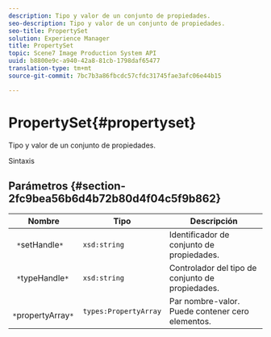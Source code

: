 ```yaml
---
description: Tipo y valor de un conjunto de propiedades.
seo-description: Tipo y valor de un conjunto de propiedades.
seo-title: PropertySet
solution: Experience Manager
title: PropertySet
topic: Scene7 Image Production System API
uuid: b8800e9c-a940-42a8-81cb-1798daf65477
translation-type: tm+mt
source-git-commit: 7bc7b3a86fbcdc57cfdc31745fae3afc06e44b15

---
```



# PropertySet{#propertyset}

Tipo y valor de un conjunto de propiedades.

Sintaxis

## Parámetros {#section-2fc9bea56b6d4b72b80d4f04c5f9b862}

| Nombre | Tipo | Descripción |
|---|---|---|
| ` *`setHandle`*` | `xsd:string` | Identificador de conjunto de propiedades. |
| ` *`typeHandle`*` | `xsd:string` | Controlador del tipo de conjunto de propiedades. |
| ` *`propertyArray`*` | `types:PropertyArray` | Par nombre-valor. Puede contener cero elementos. |

